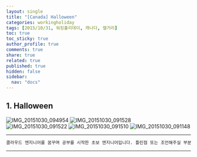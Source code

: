 ```yaml
---
layout: single
title: "[Canada] Halloween"
categories: workingholiday
tags: [2015/10/31, 워킹홀리데이, 캐나다, 캘거리]
toc: true
toc_sticky: true
author_profile: true
comments: true
share: true
related: true
published: true
hidden: false
sidebar:
  nav: "docs"
---
```


## 1. Halloween

![IMG_20151030_094954](https://user-images.githubusercontent.com/124491456/230725718-1043c3f3-d736-48f8-abaf-f8889149229c.jpg)
![IMG_20151030_091528](https://user-images.githubusercontent.com/124491456/230725724-7eef37d5-4f3b-4b5d-9bce-7e83b4c39b50.jpg)
![IMG_20151030_091522](https://user-images.githubusercontent.com/124491456/230725728-cf6c84b1-0119-4fcf-9150-a4f662868885.jpg)
![IMG_20151030_091510](https://user-images.githubusercontent.com/124491456/230725733-64c69b0f-87af-4bf7-9615-fd7c4fb1658d.jpg)
![IMG_20151030_091148](https://user-images.githubusercontent.com/124491456/230725736-de48dd42-10dd-4fc3-8b7f-06e10b0e53d3.jpg)

---

```bash
클라우드 엔지니어를 꿈꾸며 공부를 시작한 초보 엔지니어입니다. 틀린점 또는 조언해주실 부분이 있으시면 친절하게 댓글 부탁드립니다. 방문해 주셔서 감사합니다 :)
```

---

